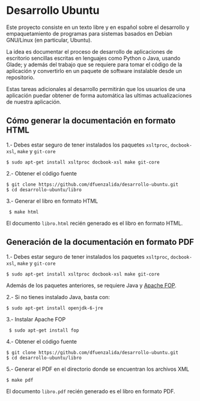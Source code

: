 Desarrollo Ubuntu
=================

Este proyecto consiste en un texto libre y en español sobre el desarrollo y empaquetamiento de programas para sistemas basados en Debian GNU/Linux (en particular, Ubuntu).

La idea es documentar el proceso de desarrollo de aplicaciones de escritorio sencillas escritas en lenguajes como Python o Java, usando Glade; y además del trabajo que se requiere para tomar el código de la aplicación y convertirlo en un paquete de software instalable desde un repositorio.

Estas tareas adicionales al desarrollo permitirán que los usuarios de una aplicación puedar obtener de forma automática las ultimas actualizaciones de nuestra aplicación.

Cómo generar la documentación en formato HTML
---------------------------------------------

1.- Debes estar seguro de tener instalados los paquetes `xsltproc`, `docbook-xsl`, `make` y `git-core`

```
$ sudo apt-get install xsltproc docbook-xsl make git-core
```

2.- Obtener el código fuente

```
$ git clone https://github.com/dfuenzalida/desarrollo-ubuntu.git
$ cd desarrollo-ubuntu/libro
```

3.- Generar el libro en formato HTML

```
 $ make html
```

El documento `libro.html` recién generado es el libro en formato HTML.

Generación de la documentación en formato PDF
---------------------------------------------

1.- Debes estar seguro de tener instalados los paquetes `xsltproc`, `docbook-xsl`, `make` y `git-core`

```
$ sudo apt-get install xsltproc docbook-xsl make git-core
```

Además de los paquetes anteriores, se requiere Java y [Apache FOP](http://xmlgraphics.apache.org/fop/).

2.- Si no tienes instalado Java, basta con:

```
$ sudo apt-get install openjdk-6-jre
```

3.- Instalar Apache FOP

```
 $ sudo apt-get install fop
```

4.- Obtener el código fuente

```
$ git clone https://github.com/dfuenzalida/desarrollo-ubuntu.git
$ cd desarrollo-ubuntu/libro
```

5.- Generar el PDF en el directorio donde se encuentran los archivos XML

```
$ make pdf
```

El documento `libro.pdf` recién generado es el libro en formato PDF.